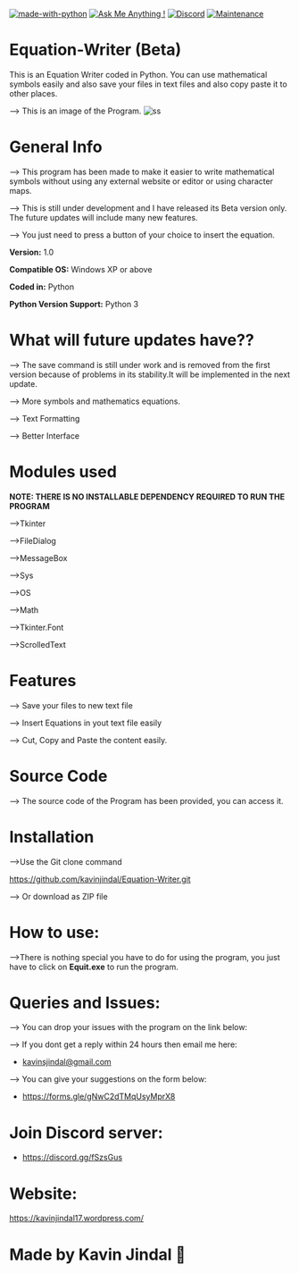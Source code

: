 [![made-with-python](https://img.shields.io/badge/Made%20with-Python-1f425f.svg)](https://www.python.org/)
[![Ask Me Anything !](https://img.shields.io/badge/Ask%20me-anything-1abc9c.svg)](https://GitHub.com/Naereen/ama)
[![Discord](https://img.shields.io/discord/591914197219016707.svg?label=&logo=discord&logoColor=ffffff&color=7389D8&labelColor=6A7EC2)](https://discord.gg/fSzsGus)
[![Maintenance](https://img.shields.io/badge/Maintained%3F-yes-green.svg)](https://GitHub.com/Naereen/StrapDown.js/graphs/commit-activity)


# Equation-Writer (Beta)
This is an Equation Writer coded in Python. You can use mathematical symbols easily and also save your files in text files and also copy paste it to other places.

--> This is an image of the Program. 
![ss](https://user-images.githubusercontent.com/68228966/96552414-59dc3280-12d1-11eb-9787-d31658f83aed.PNG)

# General Info
--> This program has been made to make it easier to write mathematical symbols without using any external website or editor or using character maps.

--> This is still under development and I have released its Beta version only. The future updates will include many new features.

--> You just need to press a button of your choice to insert the equation.

**Version:** 1.0

**Compatible OS:** Windows XP or above

**Coded in:** Python

**Python Version Support:** Python 3

# What will future updates have??

--> The save command is still under work and is removed from the first version because of problems in its stability.It will be implemented in the next update.

--> More symbols and mathematics equations. 

--> Text Formatting 

--> Better Interface


# Modules used
**NOTE: THERE IS NO INSTALLABLE DEPENDENCY REQUIRED TO RUN THE PROGRAM**

-->Tkinter

-->FileDialog

-->MessageBox

-->Sys

-->OS

-->Math

-->Tkinter.Font

-->ScrolledText

# Features
--> Save your files to new text file

--> Insert Equations in yout text file easily

--> Cut, Copy and Paste the content easily.

# Source Code

--> The source code of the Program has been provided, you can access it.

# Installation
-->Use the Git clone command 

https://github.com/kavinjindal/Equation-Writer.git

--> Or download as ZIP file

# How to use:
-->There is nothing special you have to do for using the program, you just have to click on **Equit.exe** to run the program.

# Queries and Issues:
--> You can drop your issues with the program on the link below:

--> If you dont get a reply within 24 hours then email me here:

* kavinsjindal@gmail.com

--> You can give your suggestions on the form below:

* https://forms.gle/gNwC2dTMqUsyMprX8

# Join Discord server:

* https://discord.gg/fSzsGus

# Website: 

https://kavinjindal17.wordpress.com/

# Made by Kavin Jindal :metal:
